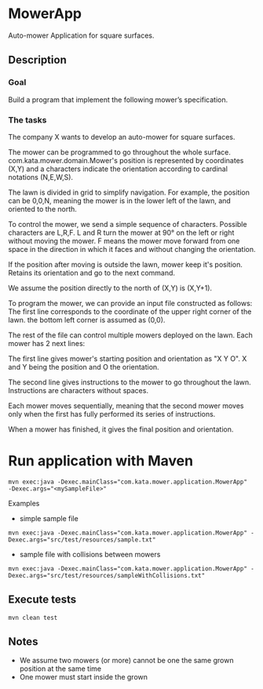 # MowerApp
Auto-mower Application for square surfaces.

## Description

### Goal

Build a program that implement the following mower’s specification.

### The tasks
The company X wants to develop an auto-mower for square surfaces.

The mower can be programmed to go throughout the whole surface. com.kata.mower.domain.Mower's position is
represented by coordinates (X,Y) and a characters indicate the orientation according to cardinal notations
(N,E,W,S).

The lawn is divided in grid to simplify navigation.
For example, the position can be 0,0,N, meaning the mower is in the lower left of the lawn, and oriented to
the north.

To control the mower, we send a simple sequence of characters. Possible characters are
L,R,F. L and R turn the mower at 90° on the left or right without moving the mower. F means the mower
move forward from one space in the direction in which it faces and without changing the orientation.

If the position after moving is outside the lawn, mower keep it's position. Retains its orientation and go to
the next command.

We assume the position directly to the north of (X,Y) is (X,Y+1).

To program the mower, we can provide an input file constructed as follows:
The first line corresponds to the coordinate of the upper right corner of the lawn. the bottom left corner is
assumed as (0,0).

The rest of the file can control multiple mowers deployed on the lawn. Each mower has 2 next lines:

The first line gives mower's starting position and orientation as "X Y O". X and Y being the
position and O the orientation.

The second line gives instructions to the mower to go throughout the lawn. Instructions are
characters without spaces.

Each mower moves sequentially, meaning that the second mower moves only when the first has fully
performed its series of instructions.

When a mower has finished, it gives the final position and orientation.

# Run application with Maven
 `mvn exec:java -Dexec.mainClass="com.kata.mower.application.MowerApp"   -Dexec.args="<mySampleFile>"`  

Examples

 - simple sample file
 
 `mvn exec:java -Dexec.mainClass="com.kata.mower.application.MowerApp" -Dexec.args="src/test/resources/sample.txt"`  
 
- sample file with collisions between mowers

 `mvn exec:java -Dexec.mainClass="com.kata.mower.application.MowerApp" -Dexec.args="src/test/resources/sampleWithCollisions.txt"`  

 
## Execute tests
`mvn clean test`


## Notes

 - We assume two mowers (or more) cannot be one the same grown position at the same time
 - One mower must start inside the grown
 
